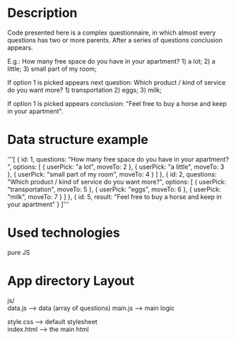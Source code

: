 # Description
Code presented here is a complex questionnaire, in which almost every questions has two or more parents. After a series of questions conclusion appears.

E.g.: How many free space do you have in your apartment? 1) a lot; 2) a little; 3) small part of my room;

If option 1 is picked appears next question: Which product / kind of service do you want more? 1) transportation 2) eggs; 3) milk;

If option 1 is picked appears conclusion: "Feel free to buy a horse and keep in your apartment".
# Data structure example
'''[
  { 
    id: 1,
    questions: "How many free space do you have in your apartment? ",
    options: [
      {
        userPick: "a lot",
        moveTo: 2
      },
      {
        userPick: "a little",
        moveTo: 3
      },
      {
        userPick: "small part of my room",
        moveTo: 4
      }
    ] 
  },
  { 
    id: 2,
    questions: "Which product / kind of service do you want more?",
    options: [
      {
        userPick: "transportation",
        moveTo: 5
      },
      {
        userPick: "eggs",
        moveTo: 6
      },
      {
        userPick: "milk",
        moveTo: 7
      }
    ] 
  },
  { 
    id: 5,
    result: "Feel free to buy a horse and keep in your apartment"
  }
]'''

# Used technologies

pure JS

# App directory Layout

js/            
  data.js            --> data (array of questions)
  main.js            --> main logic

style.css             --> default stylesheet  
index.html            --> the main html 
